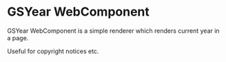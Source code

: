 # GSYear WebComponent

GSYear WebComponent is a simple renderer which renders current year in a page.

Useful for copyright notices etc.
